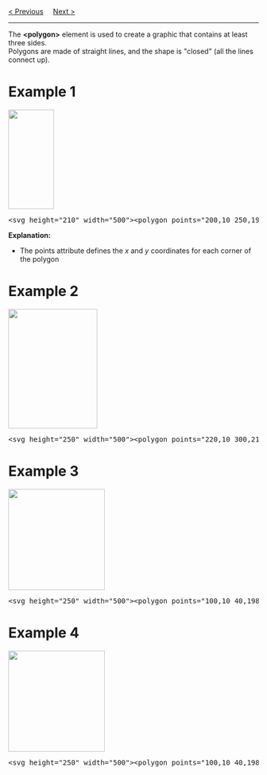<a href="/JS/Graphics/SVG/Line.md">&lt; Previous</a>
&nbsp;&nbsp;&nbsp;
<a href="/JS/Graphics/SVG/Polyline.md">Next &gt;</a>
<hr>
The <b>&lt;polygon&gt;</b> element is used to create a graphic that contains at least three sides.
<br>
Polygons are made of straight lines, and the shape is "closed" (all the lines connect up).
<h1>Example 1</h1>
<img src="https://i.imgur.com/vWhkEMt.png" height="200" width="92">
<pre>&lt;svg height="210" width="500"&gt;&lt;polygon points="200,10 250,190 160,210" style="fill:lime;stroke:purple;stroke-width:1" /&gt;&lt;/svg&gt;</pre>
<b>Explanation:</b>
<ul>
  <li>The points attribute defines the <var>x</var> and <var>y</var> coordinates for each corner of the polygon</li>
</ul>
<h1>Example 2</h1>
<img src="https://i.imgur.com/R4xGy72.png" height="240" width="179">
<pre>&lt;svg height="250" width="500"&gt;&lt;polygon points="220,10 300,210 170,250 123,234" style="fill:lime;stroke:purple;stroke-width:1" /&gt;&lt;/svg&gt;</pre>
<h1>Example 3</h1>
<img src="https://i.imgur.com/GOMcSmS.png" height="203" width="194">
<pre>&lt;svg height="250" width="500"&gt;&lt;polygon points="100,10 40,198 190,78 10,78 160,198" style="fill:lime;stroke:purple;stroke-width:5;fill-rule:nonzero;" /&gt;&lt;/svg&gt;</pre>
<h1>Example 4</h1>
<img src="https://i.imgur.com/5cAXeDu.png" height="203" width="194">
<pre>&lt;svg height="250" width="500"&gt;&lt;polygon points="100,10 40,198 190,78 10,78 160,198" style="fill:lime;stroke:purple;stroke-width:5;fill-rule:evenodd;" /&gt;&lt;/svg&gt;</pre>
